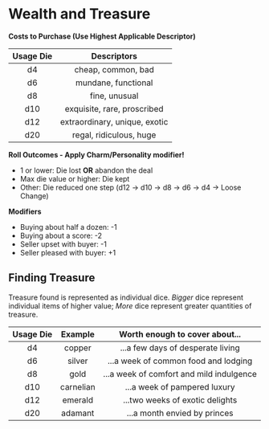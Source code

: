 # Wealth and Treasure

**Costs to Purchase (Use Highest Applicable Descriptor)**

| Usage Die | Descriptors |
| :---: | :---: |
| d4 | cheap, common, bad | 
| d6 | mundane, functional | 
| d8 | fine, unusual | 
| d10 | exquisite, rare, proscribed | 
| d12 | extraordinary, unique, exotic | 
| d20 | regal, ridiculous, huge |

**Roll Outcomes - Apply Charm/Personality modifier!**
- 1 or lower: Die lost **OR** abandon the deal
- Max die value or higher: Die kept
- Other: Die reduced one step (d12 -> d10 -> d8 -> d6 -> d4 -> Loose Change)

**Modifiers**
- Buying about half a dozen: -1
- Buying about a score: -2
- Seller upset with buyer: -1
- Seller pleased with buyer: +1

## Finding Treasure
Treasure found is represented as individual dice. *Bigger* dice represent individual items of higher value; *More* dice represent greater quantities of treasure.

| Usage Die | Example | Worth enough to cover about... |
| :---: | :---: | :---: |
| d4 | copper | ...a few days of desperate living |
| d6 | silver | ...a week of common food and lodging |
| d8 | gold | ...a week of comfort and mild indulgence |
| d10 | carnelian | ...a week of pampered luxury  |
| d12 | emerald | ...two weeks of exotic delights |
| d20 | adamant | ...a month envied by princes |